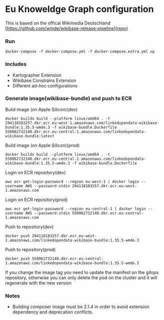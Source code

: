 # Eu Knoweldge Graph configuration

This is based on the offical Wikimedia Deutschland [https://github.com/wmde/wikibase-release-pipeline](repo)

### Run

```
docker-compose -f docker-compose.yml -f docker-compose.extra.yml up
```

### Includes

- Kartographer Extension
- Wikibase Constrains Extension
- Different ad-hoc configurations

### Generate image(wikibase-bundle) and push to ECR

Build image (on Apple Silicon)(dev)
```
docker buildx build --platform linux/amd64 . -t 294118183257.dkr.ecr.eu-west-1.amazonaws.com/linkedopendata-wikibase-bundle:1.35.5-wmde.3 -f wikibase-bundle.Dockerfile
550062732140.dkr.ecr.eu-central-1.amazonaws.com/linkedopendata-wikibase-bundle:latest
```

Build image (on Apple Silicon)(prod)
```
docker buildx build --platform linux/amd64 . -t 550062732140.dkr.ecr.eu-central-1.amazonaws.com/linkedopendata-wikibase-bundle:1.35.5-wmde.3 -f wikibase-bundle.Dockerfile

```

Login on ECR repository(dev)
```
aws ecr get-login-password --region eu-west-1 | docker login --username AWS --password-stdin 294118183257.dkr.ecr.eu-west-1.amazonaws.com
```

Login on ECR repository(prod)
```
aws ecr get-login-password --region eu-central-1 | docker login --username AWS --password-stdin 550062732140.dkr.ecr.eu-central-1.amazonaws.com
```

Push to repository(dev)
```
docker push 294118183257.dkr.ecr.eu-west-1.amazonaws.com/linkedopendata-wikibase-bundle:1.35.5-wmde.3
```

Push to repository(prod)
```
docker push 550062732140.dkr.ecr.eu-central-1.amazonaws.com/linkedopendata-wikibase-bundle:1.35.5-wmde.3
```

If you change the image tag you need to update the manifest on the gitops repository, 
otherwise you can only delete the pod on the cluster and it will regenerate with the new version

### Notes
- Building composer image must be 2.1.4 in order to avoid extension dependency and deprecation conflicts.
